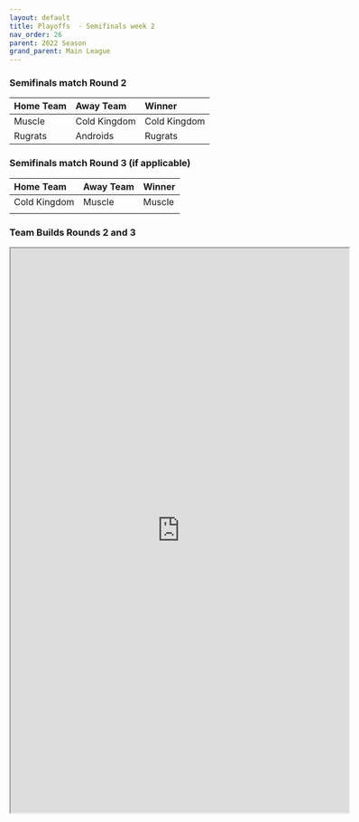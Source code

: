 ```yaml
---
layout: default
title: Playoffs  - Semifinals week 2
nav_order: 26
parent: 2022 Season
grand_parent: Main League
---
```



### Semifinals match Round 2

| Home Team | Away Team    | Winner       |
|:----------|:-------------|:-------------|
| Muscle    | Cold Kingdom | Cold Kingdom |
| Rugrats   | Androids     | Rugrats      |




### Semifinals match Round 3 (if applicable)

| Home Team    | Away Team | Winner |
|:-------------|:----------|:-------|
| Cold Kingdom | Muscle    | Muscle |
|              |           |        |



### Team Builds Rounds 2 and 3

<iframe width=600 height=1000 scrolling="yes" src="https://docs.google.com/document/d/e/2PACX-1vRNlPTQlSzDesyxEYq_MsIRpLnr-mPEuVfJi9kqwv6ZLD1o-Zf43H543sJEnWThqxqyxSTMNWHSPPeF/pub?embedded=true"></iframe>